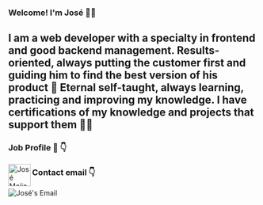 ### Welcome! I'm José 👋😄

<h2>
  I am a web developer with a specialty in frontend and good backend management. Results-oriented, always putting the customer first and guiding him to find the best version of his product 💪
Eternal self-taught, always learning, practicing and improving my knowledge. I have certifications of my knowledge and projects that support them 👨‍💻
</h2>
<h3>Job Profile 🧐 👇
</h3>
<a href="https://www.linkedin.com/in/josemmojica/">
  <img align="left" alt="José Mojica LinkedIN" width="45px" src="https://raw.githubusercontent.com/peterthehan/peterthehan/master/assets/linkedin.svg" />
</a>
<h3>
 Contact email 👇
</h3>
<a href="mailto:jose.mojica.mj@gmail.com">
  <img align="left" alt="José's Email" src"#" />
</a>
